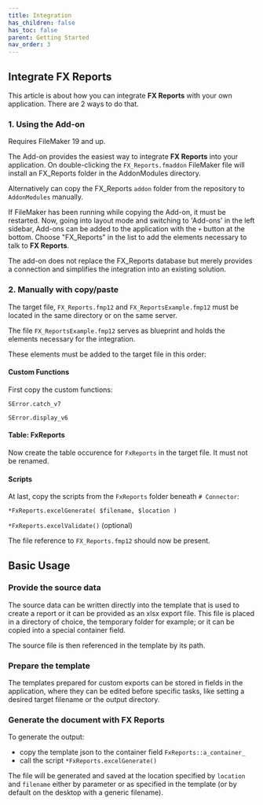 ```yaml
---
title: Integration
has_children: false
has_toc: false
parent: Getting Started
nav_order: 3
---
```


## Integrate FX Reports

This article is about how you can integrate **FX Reports** with your own application. There are 2 ways to do that.

### 1. Using the Add-on

Requires FileMaker 19 and up.

The Add-on provides the easiest way to integrate **FX Reports** into your application.
On double-clicking the `FX_Reports.fmaddon` FileMaker file will install an FX_Reports folder in the AddonModules directory.

Alternatively can copy the FX_Reports `addon` folder from the repository to `AddonModules` manually.

If FileMaker has been running while copying the Add-on, it must be restarted. Now, going into layout mode and switching to 'Add-ons' in the left sidebar, Add-ons can be added to the application with the `+` button at the bottom. Choose "FX_Reports" in the list to add the elements necessary to talk to **FX Reports**.

The add-on does not replace the FX_Reports database but merely provides a connection and simplifies the integration into an existing solution.

### 2. Manually with copy/paste

The target file, `FX_Reports.fmp12` and `FX_ReportsExample.fmp12` must be located in the same directory or on the same server.

The file `FX_ReportsExample.fmp12` serves as blueprint and holds the elements necessary for the integration.

These elements must be added to the target file in this order:

#### Custom Functions

First copy the custom functions:

`SError.catch_v7`

`SError.display_v6`

#### Table: FxReports

Now create the table occurence for `FxReports` in the target file. It must not be renamed.

#### Scripts

At last, copy the scripts from the `FxReports` folder beneath `# Connector`:

`*FxReports.excelGenerate( $filename, $location )`

`*FxReports.excelValidate()` (optional)

The file reference to `FX_Reports.fmp12` should now be present.

## Basic Usage

### Provide the source data

The source data can be written directly into the template that is used to create a report or it can be provided as an xlsx export file. This file is placed in a directory of choice, the temporary folder for example; or it can be copied into a special container field.

The source file is then referenced in the template by its path.

### Prepare the template

The templates prepared for custom exports can be stored in fields in the application, where they can be edited before specific tasks, like setting a desired target filename or the output directory.

### Generate the document with FX Reports

To generate the output:
- copy the template json to the container field `FxReports::a_container_`
- call the script `*FxReports.excelGenerate()`

The file will be generated and saved at the location specified by `location` and `filename` either by parameter or as specified in the template (or by default on the desktop with a generic filename).

